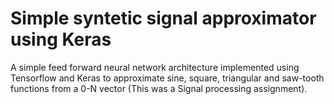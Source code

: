 # Simple syntetic signal approximator using Keras
A simple feed forward neural network architecture implemented using Tensorflow and Keras to approximate sine, square, triangular and saw-tooth functions from a 0-N vector (This was a Signal processing assignment). 
